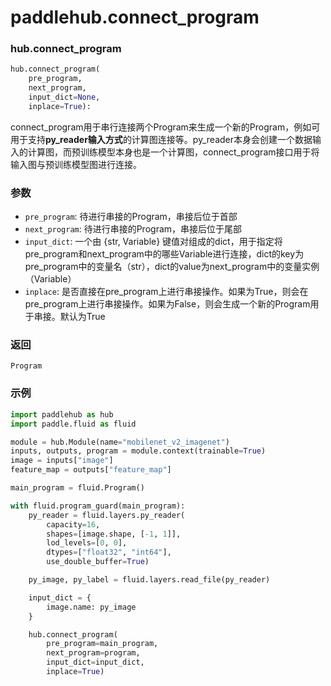# paddlehub.connect_program

### hub.connect_program
```python
hub.connect_program(
    pre_program,
    next_program,
    input_dict=None,
    inplace=True):
```
connect_program用于串行连接两个Program来生成一个新的Program，例如可用于支持**py_reader输入方式**的计算图连接等。py_reader本身会创建一个数据输入的计算图，而预训练模型本身也是一个计算图，connect_program接口用于将输入图与预训练模型图进行连接。

### 参数
* `pre_program`: 待进行串接的Program，串接后位于首部
* `next_program`: 待进行串接的Program，串接后位于尾部
* `input_dict`: 一个由 {str, Variable} 键值对组成的dict，用于指定将pre_program和next_program中的哪些Variable进行连接，dict的key为pre_program中的变量名（str），dict的value为next_program中的变量实例（Variable）
* `inplace`: 是否直接在pre_program上进行串接操作。如果为True，则会在pre_program上进行串接操作。如果为False，则会生成一个新的Program用于串接。默认为True

### 返回

`Program`

### 示例

```python
import paddlehub as hub
import paddle.fluid as fluid

module = hub.Module(name="mobilenet_v2_imagenet")
inputs, outputs, program = module.context(trainable=True)
image = inputs["image"]
feature_map = outputs["feature_map"]

main_program = fluid.Program()

with fluid.program_guard(main_program):
    py_reader = fluid.layers.py_reader(
        capacity=16,
        shapes=[image.shape, [-1, 1]],
        lod_levels=[0, 0],
        dtypes=["float32", "int64"],
        use_double_buffer=True)

    py_image, py_label = fluid.layers.read_file(py_reader)

    input_dict = {
        image.name: py_image
    }

    hub.connect_program(
        pre_program=main_program,
        next_program=program,
        input_dict=input_dict,
        inplace=True)
```
